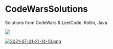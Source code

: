 # CodeWarsSolutions
Solutions from CodeWars & LeetCode. Kotlin, Java.

<a href="https://www.codewars.com/users/GeorgCantor" target="_blank"><img src="https://www.codewars.com/users/KurtGodel/badges/large" /></a>

[![2021-07-01-21-14-10.png](https://i.postimg.cc/TYp9HFY3/2021-07-01-21-14-10.png)](https://postimg.cc/8jgM7y62)

